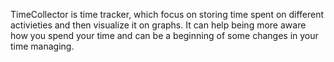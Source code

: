 TimeCollector is time tracker, which focus on storing time spent on different activieties and then visualize it on graphs. 
It can help being more aware how you spend your time and can be a beginning of some changes in your time managing.
